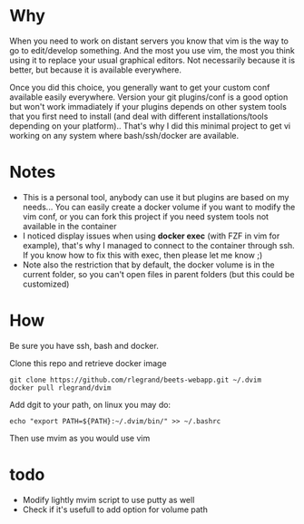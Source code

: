 

# Why

When you need to work on distant servers you know that vim is the way to go to edit/develop something.
And the most you use vim, the most you think using it to replace your usual graphical editors. 
Not necessarily because it is better, but because it is available everywhere.

Once you did this choice, you generally want to get your custom conf available easily everywhere.
Version your git plugins/conf is a good option but won't work immadiately if your plugins depends on other system tools that you first need to install (and deal with different installations/tools depending on your platform).. 
That's why I did this minimal project to get vi working on any system where bash/ssh/docker are available.

# Notes

* This is a personal tool, anybody can use it but plugins are based on my needs... You can easily create a docker volume if you want to modify the vim conf, or you can fork this project if you need system tools not available in the container
* I noticed display issues when using **docker exec** (with FZF in vim for example), that's why I managed to connect to the container through ssh. If you know how to fix this with exec, then please let me know ;)
* Note also the restriction that by default, the docker volume is in the current folder, so you can't open files in parent folders (but this could be customized)

# How

Be sure you have ssh, bash and docker.

Clone this repo and retrieve docker image

    git clone https://github.com/rlegrand/beets-webapp.git ~/.dvim
    docker pull rlegrand/dvim
    
Add dgit to your path, on linux you may do:

    echo "export PATH=${PATH}:~/.dvim/bin/" >> ~/.bashrc

Then use mvim as you would use vim
   

# todo

* Modify lightly mvim script to use putty as well
* Check if it's usefull to add option for volume path 
